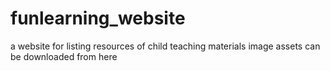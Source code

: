 # funlearning_website
a website for listing resources of child teaching materials
image assets can be downloaded from here

